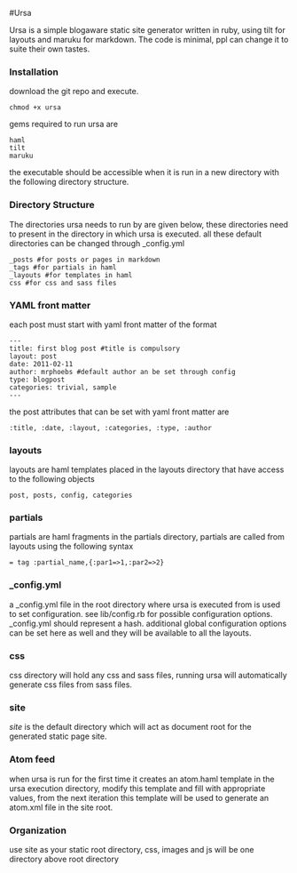 #Ursa

Ursa is a simple blogaware static site generator written in ruby, using tilt for layouts and maruku for markdown.
The code is minimal, ppl can change it to suite their own tastes.

### Installation
download the git repo and execute.

	chmod +x ursa

gems required to run ursa are

	haml
	tilt
	maruku
	
the executable should be accessible when it is run in a new directory with the following directory structure.


### Directory Structure
The directories ursa needs to run by are given below, these directories need to present in the directory in which ursa is executed. all these default directories can be changed through \_config.yml

	_posts #for posts or pages in markdown
	_tags #for partials in haml
	_layouts #for templates in haml
	css #for css and sass files

### YAML front matter
each post must start with yaml front matter of the format

	---
	title: first blog post #title is compulsory
	layout: post
	date: 2011-02-11
	author: mrphoebs #default author an be set through config
	type: blogpost
	categories: trivial, sample
	---

the post attributes that can be set with yaml front matter are
	
	:title, :date, :layout, :categories, :type, :author

### layouts
layouts are haml templates placed in the layouts directory that have access to the following objects

	post, posts, config, categories

### partials
partials are haml fragments in the partials directory, partials are called from layouts using the following syntax

	= tag :partial_name,{:par1=>1,:par2=>2}

### \_config.yml
a \_config.yml file in the root directory where ursa is executed from is used to set configuration. see lib/config.rb for possible configuration options. \_config.yml should represent a hash.
additional global configuration options can be set here as well and they will be available to all the layouts.

### css
css directory will hold any css and sass files, running ursa will automatically generate css files from sass files.

### site
*site* is the default directory which will act as document root for the generated static page site.

### Atom feed
when ursa is run for the first time it creates an atom.haml template in the ursa execution directory, modify this template and fill with appropriate values, from the next iteration this template will be used
to generate an atom.xml file in the site root.

### Organization
use site as your static root directory, css, images and js will be one directory above root directory

